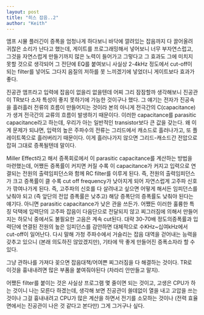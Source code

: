 ```yaml
---
layout: post
title: "히스 잡음..2"
author: "Keith"
---
```



앰프 시뮬 플러긴이 증폭을 엄청나게 하다보니 바닥에 깔려있는 잡음까지 다 끌어올려 귀찮은 소리가 난다고 했는데, 게이트를 프로그래밍해서 넣어보니 너무 부자연스럽고, 그것을 자연스럽게 만들기까지 많은 노력이 들어가고 그렇다고 그 효과도 그에 미치지 못할 것으로 생각되어 그 전단에 EQ를 붙여보니 사실상 2-4kHz 정도에서 cut-off이 되는 filter를 넣어도 그다지 음질의 저하를 못 느끼겠기에 넣었더니 게이트보다 효과가 좋다. 




진공관 앰프라고 입력에 잡음이 없을리 없을텐데 어찌 그리 잠잠할까 생각해보니 진공관이 TR보다 소자 특성이 좋지 못하기에 가능한 것이구나 했다. 그 얘기는 전자가 진공속을 흘러흘러 전류의 흐름이 만들어지는 것이라 본의 아니게 전극간의 C(capacitance)가 생겨 전극간의 교류의 흐름이 발생하기 때문이다. 이러한 capacitance를 parasitic capacitance라고 하는데, 우리가 아는 일반적인 transistor보다 큰 값을 갖는다. 왜 이게 문제가 되냐면, 입력의 높은 주파수의 전류는 그리드에서 캐소드로 흘러나가고, 또 플레이트쪽으로 흘러버리기 때문이다. 이게 흘러나가지 않으면 그리드-캐소드간 전압으로 잡혀 그대로 증폭될텐데 말이다. 




Miller Effect라고 해서 증폭회로에서 이 parasitic capacitance를 계산하는 방법을 마련했는데, 어쨌든 증폭률이 커지면 커질 수록 이 capacitance가 커지고 입력으로 연결되는 전원의 출력임피던스와 함께 RC filter를 이루게 된다. 즉, 전원의 출력임피던스가 크고 증폭률이 클 수록 cut off frequency가 낮아지게 되어 자연스럽게 고주파 신호가 깎여나가게 된다. 즉, 고주파의 신호를 다 살려내고 싶으면 어떻게 해서든 임피던스를 낮춰야 되고 (즉 앞단의 전압 증폭률은 낮추고) 해당 증폭단의 증폭률도 낮춰야 된다는 얘기다. 아니면 parasitic capacitance가 낮은 관을 쓰든가. 어쨌든 이러한 훌륭한 특징 덕택에 입력단의 고주파 잡음이 다음단으로 전달되지 않고 찌그러짐에 의해서 만들어지는 하모닉 중에서도 불필요한 고음은 계속 cut된다. 대략 30-70배 정도의증폭률과 입력단에 연결된 전원의 높은 임피던스를 감안하면 대체적으로 수KHz~십여kHz에서 cut-off이 일어난다. 다시 말해 가청 주파수에서 거슬리는 잡음 대역을 걷어내는 능력을 갖추고 있으니 (본래 의도하진 않았겠지만), 기타에 딱 좋게 만들어진 증폭소자라 할 수 있다. 




그냥 관하나를 가져다 꽂으면 잡음대책/어여쁜 찌그러짐을 다 해결하는 것이다. TR로 이것을 흉내내려면 많은 부품을 붙여줘야된다 (차라리 안만들고 말지). 




어쨌든 filter를 붙이는 것은 사실상 프로그램 몇 줄이면 되는 것이고, 고생은 CPU가 하는 것이니 나는 모른다 하겠는데, 생각해 보면 진공관이 쓸데없이 열을 내고 고압을 쓰는 것이나 그걸 흉내내려고 CPU가 많은 계산을 하면서 전기를 소모하는 것이나 (전력 효율면에서는 진공관이 나은 것 같다고 본다만) 그게 그거구나 싶다. 





